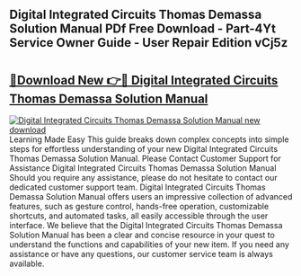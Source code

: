 ## Digital Integrated Circuits Thomas Demassa Solution Manual PDf Free Download - Part-4Yt Service Owner Guide - User Repair Edition vCj5z

# <h2><a href="http://bc81963.oget.top/?id=Digital+Integrated+Circuits+Thomas+Demassa+Solution+Manual">🔗Download New 👉🔴 Digital Integrated Circuits Thomas Demassa Solution Manual</a></h2>

[![Digital Integrated Circuits Thomas Demassa Solution Manual new download](https://i.imgur.com/5g1atiW.png)](http://bc81963.oget.top/?id=Digital+Integrated+Circuits+Thomas+Demassa+Solution+Manual)
Learning Made Easy This guide breaks down complex concepts into simple steps for effortless understanding of your new Digital Integrated Circuits Thomas Demassa Solution Manual. Please Contact Customer Support for Assistance Digital Integrated Circuits Thomas Demassa Solution Manual Should you require any assistance, please do not hesitate to contact our dedicated customer support team. Digital Integrated Circuits Thomas Demassa Solution Manual offers users an impressive collection of advanced features, such as gesture control, hands-free operation, customizable shortcuts, and automated tasks, all easily accessible through the user interface. We believe that the Digital Integrated Circuits Thomas Demassa Solution Manual has been a clear and concise resource in your quest to understand the functions and capabilities of your new item. If you need any assistance or have any questions, our customer service team is always available.
